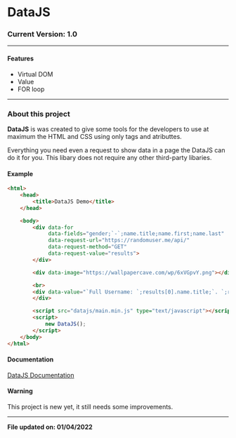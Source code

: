 # DataJS


### Current Version: 1.0

------------

#### Features

- Virtual DOM
- Value
- FOR loop


------------

### About this project

**DataJS** is was created to give some tools for the developers to use at maximum the HTML and CSS using only tags and atributtes.

Everything you need even a request to show data in a page the DataJS can do it for you.
This libary does not require any other third-party libaries.


#### Example

```html
<html>
	<head>
		<title>DataJS Demo</title>
	</head>

	<body>
		<div data-for
			 data-fields="gender;`-`;name.title;name.first;name.last"
			 data-request-url="https://randomuser.me/api/"
			 data-request-method="GET"
			 data-request-value="results">
		</div>

		<div data-image="https://wallpapercave.com/wp/6xVGpvY.png"></div>

		<br>
		<div data-value="`Full Username: `;results[0].name.title;`. `;results[0].name.first;` `;results[0].name.last" data-request-url="https://randomuser.me/api/" data-request-method="GET">
		</div>

		<script src="datajs/main.min.js" type="text/javascript"></script>
		<script>
			new DataJS();
		</script>
	</body>
</html>
```

#### Documentation

[DataJS Documentation](https://netocodec.github.io/datajs/ "DataJS Documentation")

#### Warning

This project is new yet, it still needs some improvements.



------------

**File updated on: 01/04/2022**

